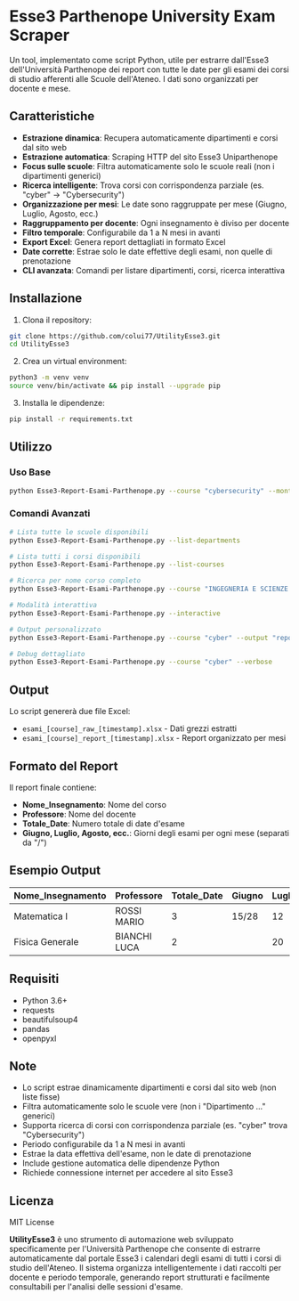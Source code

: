 # Esse3 Parthenope University Exam Scraper

Un tool, implementato come script Python, utile per estrarre dall'Esse3 dell'Università Parthenope dei report con tutte le date per gli esami dei corsi di studio afferenti alle Scuole dell'Ateneo. I dati sono organizzati per docente e mese.

## Caratteristiche

- **Estrazione dinamica**: Recupera automaticamente dipartimenti e corsi dal sito web
- **Estrazione automatica**: Scraping HTTP del sito Esse3 Uniparthenope
- **Focus sulle scuole**: Filtra automaticamente solo le scuole reali (non i dipartimenti generici)
- **Ricerca intelligente**: Trova corsi con corrispondenza parziale (es. "cyber" → "Cybersecurity")
- **Organizzazione per mesi**: Le date sono raggruppate per mese (Giugno, Luglio, Agosto, ecc.)
- **Raggruppamento per docente**: Ogni insegnamento è diviso per docente
- **Filtro temporale**: Configurabile da 1 a N mesi in avanti
- **Export Excel**: Genera report dettagliati in formato Excel
- **Date corrette**: Estrae solo le date effettive degli esami, non quelle di prenotazione
- **CLI avanzata**: Comandi per listare dipartimenti, corsi, ricerca interattiva

## Installazione

1. Clona il repository:
```bash
git clone https://github.com/colui77/UtilityEsse3.git
cd UtilityEsse3
```

2. Crea un virtual environment:
```bash
python3 -m venv venv
source venv/bin/activate && pip install --upgrade pip
```

3. Installa le dipendenze:
```bash
pip install -r requirements.txt
```

## Utilizzo

### Uso Base
```bash
python Esse3-Report-Esami-Parthenope.py --course "cybersecurity" --months 6
```

### Comandi Avanzati
```bash
# Lista tutte le scuole disponibili
python Esse3-Report-Esami-Parthenope.py --list-departments

# Lista tutti i corsi disponibili  
python Esse3-Report-Esami-Parthenope.py --list-courses

# Ricerca per nome corso completo
python Esse3-Report-Esami-Parthenope.py --course "INGEGNERIA E SCIENZE INFORMATICHE PER LA CYBERSECURITY" --months 7

# Modalità interattiva
python Esse3-Report-Esami-Parthenope.py --interactive

# Output personalizzato
python Esse3-Report-Esami-Parthenope.py --course "cyber" --output "report_dicembre" --months 8

# Debug dettagliato
python Esse3-Report-Esami-Parthenope.py --course "cyber" --verbose
```

## Output

Lo script genererà due file Excel:
- `esami_[course]_raw_[timestamp].xlsx` - Dati grezzi estratti
- `esami_[course]_report_[timestamp].xlsx` - Report organizzato per mesi

## Formato del Report

Il report finale contiene:
- **Nome_Insegnamento**: Nome del corso
- **Professore**: Nome del docente
- **Totale_Date**: Numero totale di date d'esame
- **Giugno, Luglio, Agosto, ecc.**: Giorni degli esami per ogni mese (separati da "/")

## Esempio Output

| Nome_Insegnamento | Professore | Totale_Date | Giugno | Luglio | Agosto |
|-------------------|------------|-------------|--------|--------|--------|
| Matematica I | ROSSI MARIO | 3 | 15/28 | 12 | 5 |
| Fisica Generale | BIANCHI LUCA | 2 | | 20 | 3/17 |

## Requisiti

- Python 3.6+
- requests
- beautifulsoup4
- pandas
- openpyxl

## Note

- Lo script estrae dinamicamente dipartimenti e corsi dal sito web (non liste fisse)
- Filtra automaticamente solo le scuole vere (non i "Dipartimento ..." generici)
- Supporta ricerca di corsi con corrispondenza parziale (es. "cyber" trova "Cybersecurity")
- Periodo configurabile da 1 a N mesi in avanti
- Estrae la data effettiva dell'esame, non le date di prenotazione
- Include gestione automatica delle dipendenze Python
- Richiede connessione internet per accedere al sito Esse3

## Licenza

MIT License

**UtilityEsse3** è uno strumento di automazione web sviluppato specificamente per l'Università Parthenope che consente di estrarre automaticamente dal portale Esse3 i calendari degli esami di tutti i corsi di studio dell'Ateneo. Il sistema organizza intelligentemente i dati raccolti per docente e periodo temporale, generando report strutturati e facilmente consultabili per l'analisi delle sessioni d'esame.
